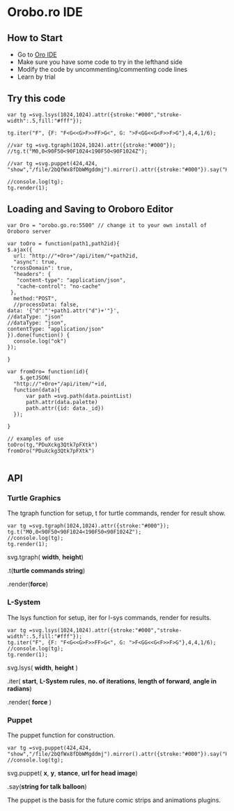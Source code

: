 # Orobo.ro IDE

## How to Start

* Go to  [Oro IDE](http://orobo.go.ro:5500/file/8tKjNXB6TuxBSsf5c)
* Make sure you have some code to try in the lefthand side
* Modify the code by uncommenting/commenting code lines
* Learn by trial

## Try this code

```
var tg =svg.lsys(1024,1024).attr({stroke:"#000","stroke-width":.5,fill:"#fff"});

tg.iter("F", {F: "F<G<<G>F>>FF>G<", G: ">F<GG<<G<F>>F>G"},4,4,1/6);

//var tg =svg.tgraph(1024,1024).attr({stroke:"#000"});
//tg.t("M0,0<90F50<90F1024<190F50<90F1024Z");

//var tg =svg.puppet(424,424, "show","/file/2bQfWx8fDbWMgddmj").mirror().attr({stroke:"#000"}).say("Habem!");

//console.log(tg);
tg.render(1);

```

## Loading and Saving to Oroboro Editor

```
var Oro = "orobo.go.ro:5500" // change it to your own install of Oroboro server

var toOro = function(path1,path2id){
$.ajax({
  url: "http://"+Oro+"/api/item/"+path2id,
  "async": true,
 "crossDomain": true,
  "headers": {
   "content-type": "application/json",
   "cache-control": "no-cache"
 },
  method:"POST",
  //processData: false,
data: '{"d":"'+path1.attr("d")+'"}',
//dataType: "json"
//dataType: "json",
contentType: "application/json"
}).done(function() {
  console.log("ok")
});

}

var fromOro= function(id){
    $.getJSON(
  "http://"+Oro+"/api/item/"+id,
  function(data){
      var path =svg.path(data.pointList)
      path.attr(data.palette)
      path.attr({id: data._id})
  });

}

// examples of use
toOro(tg,"PDuXckg3Qtk7pFXtk")
fromOro("PDuXckg3Qtk7pFXtk")


```

## API
### Turtle Graphics
The tgraph function for setup, t for turtle commands, render for result show.

```
var tg =svg.tgraph(1024,1024).attr({stroke:"#000"});
tg.t("M0,0<90F50<90F1024<190F50<90F1024Z");
//console.log(tg);
tg.render(1);

```

svg.tgraph( __width__, __height__)

.t(__turtle commands string__)

.render(__force__)

### L-System
The lsys function for setup, iter for l-sys commands, render for results.

```
var tg =svg.lsys(1024,1024).attr({stroke:"#000","stroke-width":.5,fill:"#fff"});
tg.iter("F", {F: "F<G<<G>F>>FF>G<", G: ">F<GG<<G<F>>F>G"},4,4,1/6);
//console.log(tg);
tg.render(1);

```

svg.lsys( __width__, __height__ )

.iter( __start__, __L-System rules__, __no. of iterations__, __length of forward__, __angle in radians__)

.render( __force__ )

### Puppet
The puppet function for construction.

```
var tg =svg.puppet(424,424, "show","/file/2bQfWx8fDbWMgddmj").mirror().attr({stroke:"#000"}).say("Habem!");
//console.log(tg);
```

svg.puppet( __x__, __y__, __stance__, __url for head image__)

.say(__string for talk balloon__)

The puppet is the basis for the future comic strips and animations plugins.
